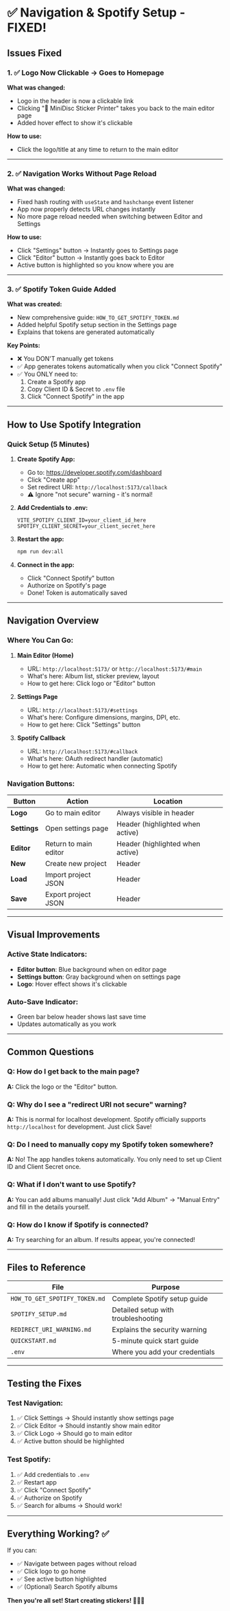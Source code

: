 # ✅ Navigation & Spotify Setup - FIXED!

## Issues Fixed

### 1. ✅ Logo Now Clickable → Goes to Homepage
**What was changed:**
- Logo in the header is now a clickable link
- Clicking "📀 MiniDisc Sticker Printer" takes you back to the main editor page
- Added hover effect to show it's clickable

**How to use:**
- Click the logo/title at any time to return to the main editor

---

### 2. ✅ Navigation Works Without Page Reload
**What was changed:**
- Fixed hash routing with `useState` and `hashchange` event listener
- App now properly detects URL changes instantly
- No more page reload needed when switching between Editor and Settings

**How to use:**
- Click "Settings" button → Instantly goes to Settings page
- Click "Editor" button → Instantly goes back to Editor
- Active button is highlighted so you know where you are

---

### 3. ✅ Spotify Token Guide Added
**What was created:**
- New comprehensive guide: `HOW_TO_GET_SPOTIFY_TOKEN.md`
- Added helpful Spotify setup section in the Settings page
- Explains that tokens are generated automatically

**Key Points:**
- ❌ You DON'T manually get tokens
- ✅ App generates tokens automatically when you click "Connect Spotify"
- ✅ You ONLY need to:
  1. Create a Spotify app
  2. Copy Client ID & Secret to `.env` file
  3. Click "Connect Spotify" in the app

---

## How to Use Spotify Integration

### Quick Setup (5 Minutes)

1. **Create Spotify App:**
   - Go to: https://developer.spotify.com/dashboard
   - Click "Create app"
   - Set redirect URI: `http://localhost:5173/callback`
   - ⚠️ Ignore "not secure" warning - it's normal!

2. **Add Credentials to .env:**
   ```env
   VITE_SPOTIFY_CLIENT_ID=your_client_id_here
   SPOTIFY_CLIENT_SECRET=your_client_secret_here
   ```

3. **Restart the app:**
   ```bash
   npm run dev:all
   ```

4. **Connect in the app:**
   - Click "Connect Spotify" button
   - Authorize on Spotify's page
   - Done! Token is automatically saved

---

## Navigation Overview

### Where You Can Go:

1. **Main Editor (Home)**
   - URL: `http://localhost:5173/` or `http://localhost:5173/#main`
   - What's here: Album list, sticker preview, layout
   - How to get here: Click logo or "Editor" button

2. **Settings Page**
   - URL: `http://localhost:5173/#settings`
   - What's here: Configure dimensions, margins, DPI, etc.
   - How to get here: Click "Settings" button

3. **Spotify Callback**
   - URL: `http://localhost:5173/#callback`
   - What's here: OAuth redirect handler (automatic)
   - How to get here: Automatic when connecting Spotify

### Navigation Buttons:

| Button | Action | Location |
|--------|--------|----------|
| **Logo** | Go to main editor | Always visible in header |
| **Settings** | Open settings page | Header (highlighted when active) |
| **Editor** | Return to main editor | Header (highlighted when active) |
| **New** | Create new project | Header |
| **Load** | Import project JSON | Header |
| **Save** | Export project JSON | Header |

---

## Visual Improvements

### Active State Indicators:
- **Editor button**: Blue background when on editor page
- **Settings button**: Gray background when on settings page
- **Logo**: Hover effect shows it's clickable

### Auto-Save Indicator:
- Green bar below header shows last save time
- Updates automatically as you work

---

## Common Questions

### Q: How do I get back to the main page?
**A:** Click the logo or the "Editor" button.

### Q: Why do I see a "redirect URI not secure" warning?
**A:** This is normal for localhost development. Spotify officially supports `http://localhost` for development. Just click Save!

### Q: Do I need to manually copy my Spotify token somewhere?
**A:** No! The app handles tokens automatically. You only need to set up Client ID and Client Secret once.

### Q: What if I don't want to use Spotify?
**A:** You can add albums manually! Just click "Add Album" → "Manual Entry" and fill in the details yourself.

### Q: How do I know if Spotify is connected?
**A:** Try searching for an album. If results appear, you're connected!

---

## Files to Reference

| File | Purpose |
|------|---------|
| `HOW_TO_GET_SPOTIFY_TOKEN.md` | Complete Spotify setup guide |
| `SPOTIFY_SETUP.md` | Detailed setup with troubleshooting |
| `REDIRECT_URI_WARNING.md` | Explains the security warning |
| `QUICKSTART.md` | 5-minute quick start guide |
| `.env` | Where you add your credentials |

---

## Testing the Fixes

### Test Navigation:
1. ✅ Click Settings → Should instantly show settings page
2. ✅ Click Editor → Should instantly show main editor
3. ✅ Click Logo → Should go to main editor
4. ✅ Active button should be highlighted

### Test Spotify:
1. ✅ Add credentials to `.env`
2. ✅ Restart app
3. ✅ Click "Connect Spotify"
4. ✅ Authorize on Spotify
5. ✅ Search for albums → Should work!

---

## Everything Working? ✅

If you can:
- ✅ Navigate between pages without reload
- ✅ Click logo to go home
- ✅ See active button highlighted
- ✅ (Optional) Search Spotify albums

**Then you're all set! Start creating stickers! 🎵📀✨**
